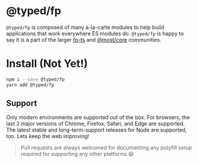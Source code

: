 # @typed/fp

`@typed/fp` is composed of many à-la-carte modules to help build applications that work everywhere ES modules do. `@typed/fp` is happy to say it is a part of the larger [fp-ts](https://github.com/gcanti/fp-ts) and [@most/core](https://github.com/mostjs/core) communities. 

# Install (Not Yet!)

```sh
npm i --save @typed/fp
yarn add @typed/fp
```

## Support

Only modern environments are supported out of the box. For browsers, the last 2 major versions of Chrome, Firefox, Safari, and Edge are supported. The latest stable and long-term-support releases for Node are supported, too. Lets keep the web improving!

> Pull requests are always welcomed for documenting any polyfill setup required for supporting any other platforms 😄
